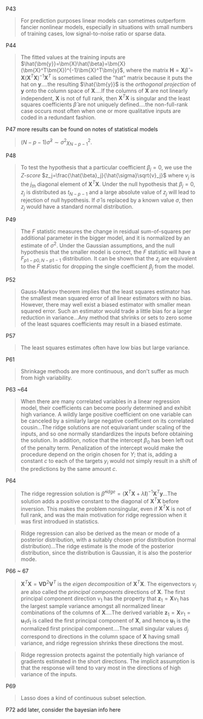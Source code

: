 P43
> For prediction purposes linear models can sometimes outperform fancier nonlinear models, especially in situations with small numbers of training cases, low signal-to-noise ratio or sparse data.

P44
> The fitted values at the training inputs are $\hat{\bm{y}}=\bm{X}\hat{\beta}=\bm{X}(\bm{X}^T\bm{X})^{-1}\bm{X}^T\bm{y}$, where the matrix $\bm{H}=\bm{X}\hat{\beta}=\bm{X}(\bm{X}^T\bm{X})^{-1}\bm{X}^T$ is sometimes called the "hat" matrix because it puts the hat on $\bm{y}$....the resulting $\hat{\bm{y}}$ is the *orthogonal projection* of $\bm{y}$ onto the column space of $\bm{X}$....If the columns of $\bm{X}$ are not linearly independent, $\bm{X}$ is not of full rank, then $\bm{X}^T\bm{X}$ is singular and the least squares coefficients $\hat{\beta}$ are not uniquely defined....the non-full-rank case occurs most often when one or more qualitative inputs are coded in a redundant fashion.

P47 more results can be found on notes of statistical models
> $(N-p-1)\hat{\sigma}^2 \sim \sigma^2\chi^2_{N-p-1}$.

P48
> To test the hypothesis that a particular coefficient $\beta_j=0$, we use the *Z-score* $z_j=\frac{\hat{\beta}_j}{\hat{\sigma}\sqrt{v}_j}$ where $v_j$ is the $j_{th}$ diagonal element of $\bm{X}^T\bm{X}$. Under the null hypothesis that $\beta_j=0$, $z_j$ is distributed as $t_{N-p-1}$ and a large absolute value of $z_j$ will lead to rejection of null hypothesis. If $\hat{\sigma}$ is replaced by a known value $\sigma$, then $z_j$ would have a standard normal distribution.

P49
> The $F$ statistic measures the change in residual sum-of-squares per additional parameter in the bigger model, and it is normalized by an estimate of $\sigma^2$. Under the Gaussian assumptions, and the null hypothesis that the smaller model is correct, the $F$ statistic will have a $F_{p1-p0, N-p1-1}$ distribution. It can be shown that the $z_j$ are equivalent to the $F$ statistic for dropping the single coefficient $\beta_j$ from the model.

P52
> Gauss-Markov theorem implies that the least squares estimator has the smallest mean squared error of all linear estimators with no bias. However, there may well exist a biased estimator with smaller mean squared error. Such an estimator would trade a little bias for a larger reduction in variance...Any method that shrinks or sets to zero some of the least squares coefficients may result in a biased estimate.

P57
> The least squares estimates often have low bias but large variance.

P61
> Shrinkage methods are more continuous, and don't suffer as much from high variability.

P63 ~64
> When there are many correlated variables in a linear regression model, their coefficients can become poorly determined and exhibit high variance. A wildly large positive coefficient on one variable can be canceled by a similarly large negative coefficient on its correlated cousin...The ridge solutions are not equivariant under scaling of the inputs, and so one normally standardizes the inputs before obtaining the solution. In addition, notice that the intercept $\beta_0$ has been left out of the penalty term. Penalization of the intercept would make the procedure depend on the origin chosen for $Y$; that is, adding a constant $c$ to each of the targets $y_i$ would not simply result in a shift of the predictions by the same amount $c$.

P64
> The ridge regression solution is $\hat{\beta}^{ridge}=(\bm{X}^T\bm{X}+\lambda\bm{I})^{-1}\bm{X}^T\bm{y}$...The solution adds a positive constant to the diagonal of $\bm{X}^T\bm{X}$ before inversion. This makes the problem nonsingular, even if $\bm{X}^T\bm{X}$ is not of full rank, and was the main motivation for ridge regression when it was first introdued in statistics.

> Ridge regression can also be derived as the mean or mode of a posterior distribution, with a suitably chosen prior distribution (normal distribution)...The ridge estimate is the mode of the posterior distribution, since the distribution is Gaussian, it is also the posterior mode.

P66 ~ 67
> $\bm{X}^T\bm{X}=\bm{V}\bm{D}^2\bm{V}^T$ is the *eigen decomposition* of $\bm{X}^T\bm{X}$. The eigenvectors $v_j$ are also called the *principal components* directions of $\bm{X}$. The first principal component direction $v_1$ has the property that $\bm{z}_1=\bm{X}v_1$ has the largest sample variance amongst all normalized linear combinations of the columns of $\bm{X}$....The derived variable $\bm{z}_1=\bm{X}v_1=\bm{u}_1d_1$ is called the first principal component of $\bm{X}$, and hence $\bm{u}_1$ is the normalized first principal component....The small singular values $d_j$ correspond to directions in the column space of $\bm{X}$ having small variance, and ridge regression shrinks these directions the most.

> Ridge regression protects against the potentially high variance of gradients estimated in the short directions. The implicit assumption is that the response will tend to vary most in the directions of high variance of the inputs.

P69
> Lasso does a kind of continuous subset selection.

P72 add later, consider the bayesian info here
